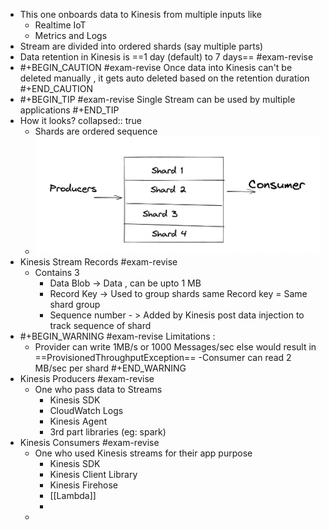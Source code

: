 - This one onboards data to Kinesis from multiple inputs like
	- Realtime IoT
	- Metrics and Logs
- Stream are divided into ordered shards (say multiple parts)
- Data retention in Kinesis is ==1 day (default) to 7 days== #exam-revise
- #+BEGIN_CAUTION
  #exam-revise 
  Once data into Kinesis can't be deleted manually , it gets auto deleted based on the retention duration
  #+END_CAUTION
- #+BEGIN_TIP
  #exam-revise
  Single Stream can be used by multiple applications 
  #+END_TIP
- How it looks?
  collapsed:: true
	- Shards are ordered sequence
	- ![image.png](../assets/image_1648751130104_0.png)
- Kinesis Stream Records #exam-revise
	- Contains 3
		- Data Blob -> Data , can be upto 1 MB
		- Record Key -> Used to group shards same Record key = Same shard group
		- Sequence number - > Added by Kinesis post data injection to track sequence of shard
- #+BEGIN_WARNING
  #exam-revise 
  Limitations :
  - Provider can write 1MB/s or 1000 Messages/sec else would result in ==ProvisionedThroughputException==
  -Consumer can read 2 MB/sec per shard
  #+END_WARNING
- Kinesis Producers #exam-revise
	- One who pass data to Streams
		- Kinesis SDK
		- CloudWatch Logs
		- Kinesis Agent
		- 3rd part libraries (eg: spark)
- Kinesis Consumers #exam-revise
	- One who used Kinesis streams for their app purpose
		- Kinesis SDK
		- Kinesis Client Library
		- Kinesis Firehose
		- [[Lambda]]
		-
	-